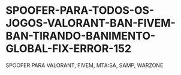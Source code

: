# SPOOFER-PARA-TODOS-OS-JOGOS-VALORANT-BAN-FIVEM-BAN-TIRANDO-BANIMENTO-GLOBAL-FIX-ERROR-152
SPOOFER PARA VALORANT, FIVEM, MTA:SA, SAMP, WARZONE

